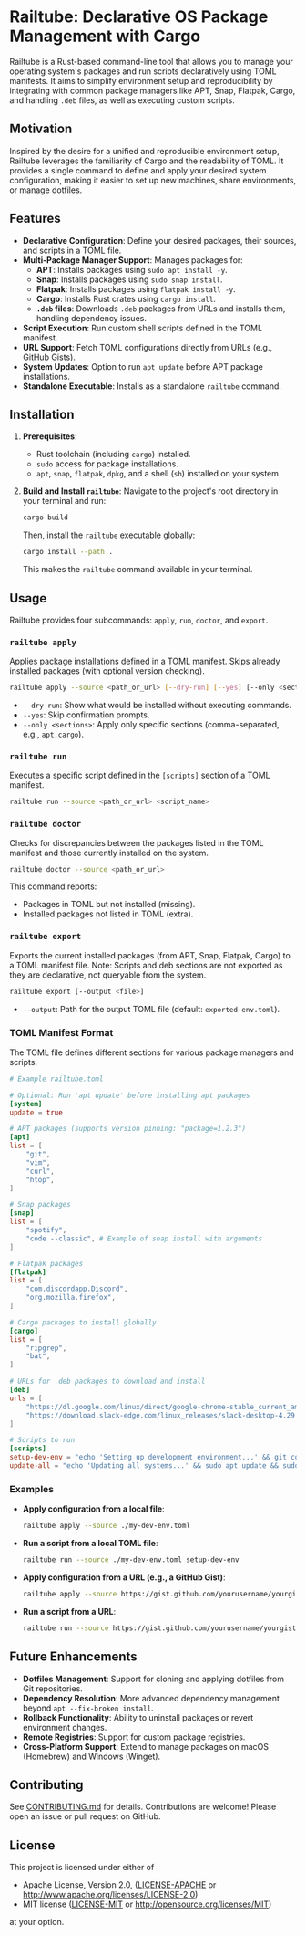 # Railtube: Declarative OS Package Management with Cargo

Railtube is a Rust-based command-line tool that allows you to manage your operating system's packages and run scripts declaratively using TOML manifests. It aims to simplify environment setup and reproducibility by integrating with common package managers like APT, Snap, Flatpak, Cargo, and handling `.deb` files, as well as executing custom scripts.

## Motivation

Inspired by the desire for a unified and reproducible environment setup, Railtube leverages the familiarity of Cargo and the readability of TOML. It provides a single command to define and apply your desired system configuration, making it easier to set up new machines, share environments, or manage dotfiles.

## Features

*   **Declarative Configuration**: Define your desired packages, their sources, and scripts in a TOML file.
*   **Multi-Package Manager Support**: Manages packages for:
    *   **APT**: Installs packages using `sudo apt install -y`.
    *   **Snap**: Installs packages using `sudo snap install`.
    *   **Flatpak**: Installs packages using `flatpak install -y`.
    *   **Cargo**: Installs Rust crates using `cargo install`.
    *   **`.deb` files**: Downloads `.deb` packages from URLs and installs them, handling dependency issues.
*   **Script Execution**: Run custom shell scripts defined in the TOML manifest.
*   **URL Support**: Fetch TOML configurations directly from URLs (e.g., GitHub Gists).
*   **System Updates**: Option to run `apt update` before APT package installations.
*   **Standalone Executable**: Installs as a standalone `railtube` command.

## Installation

1.  **Prerequisites**:
    *   Rust toolchain (including `cargo`) installed.
    *   `sudo` access for package installations.
    *   `apt`, `snap`, `flatpak`, `dpkg`, and a shell (`sh`) installed on your system.

2.  **Build and Install `railtube`**:
    Navigate to the project's root directory in your terminal and run:
    ```bash
    cargo build
    ```
    Then, install the `railtube` executable globally:
    ```bash
    cargo install --path .
    ```
    This makes the `railtube` command available in your terminal.

## Usage

Railtube provides four subcommands: `apply`, `run`, `doctor`, and `export`.

### `railtube apply`

Applies package installations defined in a TOML manifest. Skips already installed packages (with optional version checking).

```bash
railtube apply --source <path_or_url> [--dry-run] [--yes] [--only <sections>]
```

- `--dry-run`: Show what would be installed without executing commands.
- `--yes`: Skip confirmation prompts.
- `--only <sections>`: Apply only specific sections (comma-separated, e.g., `apt,cargo`).

### `railtube run`

Executes a specific script defined in the `[scripts]` section of a TOML manifest.

```bash
railtube run --source <path_or_url> <script_name>
```

### `railtube doctor`

Checks for discrepancies between the packages listed in the TOML manifest and those currently installed on the system.

```bash
railtube doctor --source <path_or_url>
```

This command reports:
- Packages in TOML but not installed (missing).
- Installed packages not listed in TOML (extra).

### `railtube export`

Exports the current installed packages (from APT, Snap, Flatpak, Cargo) to a TOML manifest file. Note: Scripts and deb sections are not exported as they are declarative, not queryable from the system.

```bash
railtube export [--output <file>]
```

- `--output`: Path for the output TOML file (default: `exported-env.toml`).

### TOML Manifest Format

The TOML file defines different sections for various package managers and scripts.

```toml
# Example railtube.toml

# Optional: Run 'apt update' before installing apt packages
[system]
update = true

# APT packages (supports version pinning: "package=1.2.3")
[apt]
list = [
    "git",
    "vim",
    "curl",
    "htop",
]

# Snap packages
[snap]
list = [
    "spotify",
    "code --classic", # Example of snap install with arguments
]

# Flatpak packages
[flatpak]
list = [
    "com.discordapp.Discord",
    "org.mozilla.firefox",
]

# Cargo packages to install globally
[cargo]
list = [
    "ripgrep",
    "bat",
]

# URLs for .deb packages to download and install
[deb]
urls = [
    "https://dl.google.com/linux/direct/google-chrome-stable_current_amd64.deb",
    "https://download.slack-edge.com/linux_releases/slack-desktop-4.29.149-amd64.deb",
]

# Scripts to run
[scripts]
setup-dev-env = "echo 'Setting up development environment...' && git config --global --add --bool push.default simple"
update-all = "echo 'Updating all systems...' && sudo apt update && sudo apt upgrade -y && cargo install-update -a"
```

### Examples

*   **Apply configuration from a local file**:
    ```bash
    railtube apply --source ./my-dev-env.toml
    ```

*   **Run a script from a local TOML file**:
    ```bash
    railtube run --source ./my-dev-env.toml setup-dev-env
    ```

*   **Apply configuration from a URL (e.g., a GitHub Gist)**:
    ```bash
    railtube apply --source https://gist.github.com/yourusername/yourgistid/raw/yourfile.toml
    ```

*   **Run a script from a URL**:
    ```bash
    railtube run --source https://gist.github.com/yourusername/yourgistid/raw/yourfile.toml update-all
    ```

## Future Enhancements

*   **Dotfiles Management**: Support for cloning and applying dotfiles from Git repositories.
*   **Dependency Resolution**: More advanced dependency management beyond `apt --fix-broken install`.
*   **Rollback Functionality**: Ability to uninstall packages or revert environment changes.
*   **Remote Registries**: Support for custom package registries.
*   **Cross-Platform Support**: Extend to manage packages on macOS (Homebrew) and Windows (Winget).

## Contributing

See [CONTRIBUTING.md](docs/CONTRIBUTING.md) for details. Contributions are welcome! Please open an issue or pull request on GitHub.

## License

This project is licensed under either of

* Apache License, Version 2.0, ([LICENSE-APACHE](docs/LICENSE-APACHE) or http://www.apache.org/licenses/LICENSE-2.0)
* MIT license ([LICENSE-MIT](docs/LICENSE-MIT) or http://opensource.org/licenses/MIT)

at your option.
